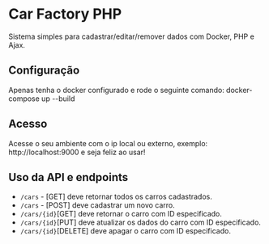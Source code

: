 # Car Factory PHP

Sistema simples para cadastrar/editar/remover dados com Docker, PHP e Ajax.

## Configuração

Apenas tenha o docker configurado e rode o seguinte comando: docker-compose up --build


## Acesso

Acesse o seu ambiente com o ip local ou externo, exemplo: http://localhost:9000 e seja feliz ao usar!

## Uso da API e endpoints
 - `/cars` - [GET] deve retornar todos os carros cadastrados.
 - `/cars` - [POST] deve cadastrar um novo carro.
 - `/cars/{id}`[GET] deve retornar o carro com ID especificado.
 - `/cars/{id}`[PUT] deve atualizar os dados do carro com ID especificado.
 - `/cars/{id}`[DELETE] deve apagar o carro com ID especificado.